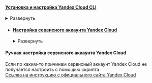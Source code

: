 <!-- # [Установка Yandex Cloud CLI](https://yandex.cloud/en-ru/docs/cli/quickstart#install)
Интерфейс командной строки Yandex Cloud (CLI) — скачиваемое программное обеспечение для управления облачными ресурсами через командную строку.  -->

#### [Установка и настройка Yandex Cloud CLI](# "Интерфейс командной строки Yandex Cloud (CLI) — скачиваемое ПО для управления облачными ресурсами через командную строку.")


<details>
<summary>Развернуть</summary>   

##### Автоматическая настройка Yandex Cloud CLI

<details>
<summary>Развернуть</summary>   

1. Установка Yandex Cloud CLI  
    - Ничего дополнительно устанавливать не нужно. Установка произошла на этапе сборки Docker image

2. Настройка профиля Yandex Cloud CLI  

       # Начало настройки профиля

       yc init

       # Продолжение настройки согласно сообщениям командной строки

       # Проверка настроек профиля Yandex Cloud CLI

       yc config list
</details>

##### Ручная настройка Yandex Cloud CLI
Если по каким-то причинам Yandex Cloud CLI не был добавлен в Docker image  
[Ссылка на инструкцию с официального сайта Yandex Cloud](https://yandex.cloud/ru/docs/cli/operations/install-cli)

</details>

<!-- # [Настройка сервисного аккаунта Yandex Cloud](https://yandex.cloud/ru/docs/ydb/terraform/credentials)

Сервисный аккаунт необходим для аутентификации и управления ресурсами Yandex Cloud -->

- #### [Настройка сервисного аккаунта Yandex Cloud](# "Сервисный аккаунт необходим для аутентификации и управления ресурсами Yandex Cloud")


  <details>
  <summary>Развернуть</summary>   

  #### Автоматическая настройка сервисного аккаунта Yandex Cloud

  <details>
  <summary>Развернуть</summary>   

  1. Создание файла с данными для аутентификации в Yandex Cloud
        
         # В корневой директории репозитория создать YC_meta.json и заполнить его, согласно документации
         # Файл добавлен в .gitignore, поэтому для примера использовать YC_meta_EXAMPLE.json

  2. Запуск Python-скрипта [**YC service account configuration.py**](/yc_service_account_configuration.py) для автоматической настройки аккаунта Yandex Cloud

  3. Запуск Python-скрипта [**terraform_init.py**](/terraform_init.py) для автоматической установки провайдера для работы с YDB  
        

  </details>

#### Ручная настройка сервисного аккаунта Yandex Cloud
Если по каким-то причинам сервисный аккаунт Yandex Cloud не получается настроить с помощью скрипта  
[Ссылка на инструкцию с официального сайта Yandex Cloud](https://yandex.cloud/ru/docs/ydb/terraform/credentials#bash_1)




